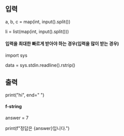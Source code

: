 ## 입력

a, b, c = map(int, input().split())

li = list(map(int, input().split()))



#### 입력을 최대한 빠르게 받아야 하는 경우(입력을 많이 받는 경우)

import sys

data = sys.stdin.readline().rstrip()



## 출력

print("hi", end=" ")



####  f-string

answer = 7

print(f"정답은 {answer}입니다.")

